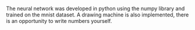 The neural network was developed in python using the numpy library and trained on the mnist dataset.
A drawing machine is also implemented, there is an opportunity to write numbers yourself.
